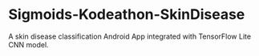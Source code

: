 # Sigmoids-Kodeathon-SkinDisease
A skin disease classification Android App integrated with TensorFlow Lite CNN model.
